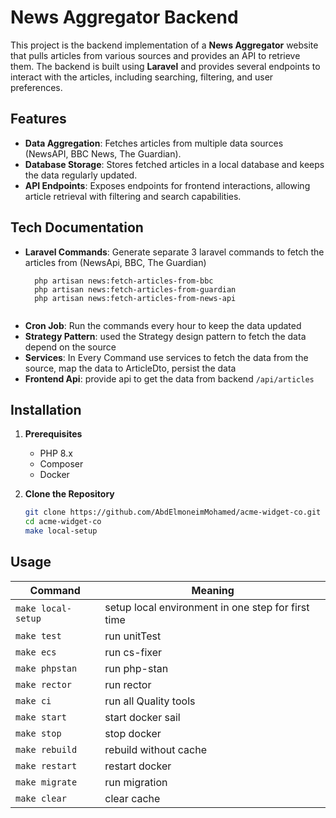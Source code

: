 # News Aggregator Backend

This project is the backend implementation of a **News Aggregator** website that pulls articles from various sources and provides an API to retrieve them. The backend is built using **Laravel** and provides several endpoints to interact with the articles, including searching, filtering, and user preferences.

## Features

- **Data Aggregation**: Fetches articles from multiple data sources (NewsAPI, BBC News, The Guardian).
- **Database Storage**: Stores fetched articles in a local database and keeps the data regularly updated.
- **API Endpoints**: Exposes endpoints for frontend interactions, allowing article retrieval with filtering and search capabilities.

## Tech Documentation

- **Laravel Commands**: Generate separate 3 laravel commands to fetch the articles from (NewsApi, BBC, The Guardian)
  ``` 
    php artisan news:fetch-articles-from-bbc
    php artisan news:fetch-articles-from-guardian
    php artisan news:fetch-articles-from-news-api
    
- **Cron Job**: Run the commands every hour to keep the data updated
- **Strategy Pattern**: used the Strategy design pattern to fetch the data depend on the source
- **Services**: In Every Command use services to fetch the data from the source, map the data to ArticleDto, persist the data
- **Frontend Api**: provide api to get the data from backend ``/api/articles``


## Installation

1. **Prerequisites**

    - PHP 8.x
    - Composer
    - Docker


2. **Clone the Repository**

   ```bash
   git clone https://github.com/AbdElmoneimMohamed/acme-widget-co.git
   cd acme-widget-co
   make local-setup

## Usage

| Command            | Meaning                                            |
|--------------------|----------------------------------------------------|
| `make local-setup` | setup local environment in one step for first time |
| `make test`        | run unitTest                                       | 
| `make ecs`         | run cs-fixer                                       |
| `make phpstan`     | run php-stan                                       |
| `make rector`      | run rector                                         |
| `make ci`          | run all Quality tools  
| `make start`       | start docker sail                                  |
| `make stop`        | stop docker                                        |
| `make rebuild`     | rebuild without cache                              |
| `make restart`     | restart docker                                     |
| `make migrate`     | run migration                                      |
| `make clear`       | clear cache                                        |


    
